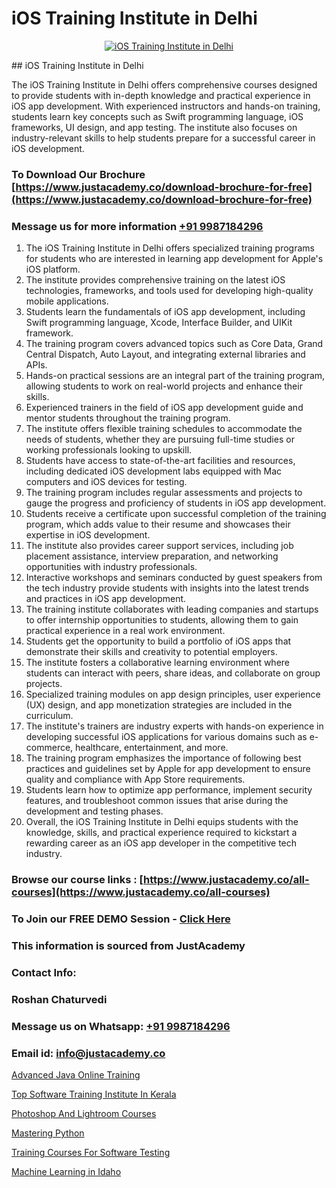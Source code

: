 # iOS Training Institute in Delhi

<p align="center">
  <a href="https://justacademy.co/course-detail/ios-training">
    <img src="https://justacademy.co/storage2/course_image/1676636008_course_image.webp" alt="iOS Training Institute in Delhi">
  </a>
</p>
## iOS Training Institute in Delhi

The iOS Training Institute in Delhi offers comprehensive courses designed to provide students with in-depth knowledge and practical experience in iOS app development. With experienced instructors and hands-on training, students learn key concepts such as Swift programming language, iOS frameworks, UI design, and app testing. The institute also focuses on industry-relevant skills to help students prepare for a successful career in iOS development.
### To Download Our Brochure [https://www.justacademy.co/download-brochure-for-free](https://www.justacademy.co/download-brochure-for-free)
### Message us for more information [+91 9987184296](https://api.whatsapp.com/send?phone=919987184296)
1) The iOS Training Institute in Delhi offers specialized training programs for students who are interested in learning app development for Apple's iOS platform.
2) The institute provides comprehensive training on the latest iOS technologies, frameworks, and tools used for developing high-quality mobile applications.
3) Students learn the fundamentals of iOS app development, including Swift programming language, Xcode, Interface Builder, and UIKit framework.
4) The training program covers advanced topics such as Core Data, Grand Central Dispatch, Auto Layout, and integrating external libraries and APIs.
5) Hands-on practical sessions are an integral part of the training program, allowing students to work on real-world projects and enhance their skills.
6) Experienced trainers in the field of iOS app development guide and mentor students throughout the training program.
7) The institute offers flexible training schedules to accommodate the needs of students, whether they are pursuing full-time studies or working professionals looking to upskill.
8) Students have access to state-of-the-art facilities and resources, including dedicated iOS development labs equipped with Mac computers and iOS devices for testing.
9) The training program includes regular assessments and projects to gauge the progress and proficiency of students in iOS app development.
10) Students receive a certificate upon successful completion of the training program, which adds value to their resume and showcases their expertise in iOS development.
11) The institute also provides career support services, including job placement assistance, interview preparation, and networking opportunities with industry professionals.
12) Interactive workshops and seminars conducted by guest speakers from the tech industry provide students with insights into the latest trends and practices in iOS app development.
13) The training institute collaborates with leading companies and startups to offer internship opportunities to students, allowing them to gain practical experience in a real work environment.
14) Students get the opportunity to build a portfolio of iOS apps that demonstrate their skills and creativity to potential employers.
15) The institute fosters a collaborative learning environment where students can interact with peers, share ideas, and collaborate on group projects.
16) Specialized training modules on app design principles, user experience (UX) design, and app monetization strategies are included in the curriculum.
17) The institute's trainers are industry experts with hands-on experience in developing successful iOS applications for various domains such as e-commerce, healthcare, entertainment, and more.
18) The training program emphasizes the importance of following best practices and guidelines set by Apple for app development to ensure quality and compliance with App Store requirements.
19) Students learn how to optimize app performance, implement security features, and troubleshoot common issues that arise during the development and testing phases.
20) Overall, the iOS Training Institute in Delhi equips students with the knowledge, skills, and practical experience required to kickstart a rewarding career as an iOS app developer in the competitive tech industry.

### Browse our course links : [https://www.justacademy.co/all-courses](https://www.justacademy.co/all-courses) 
### To Join our FREE DEMO Session - [Click Here](https://www.justacademy.co/register-for-course-demo)


### This information is sourced from JustAcademy
### Contact Info:
### Roshan Chaturvedi
### Message us on Whatsapp: [+91 9987184296](https://api.whatsapp.com/send?phone=919987184296)
### Email id: [info@justacademy.co](mailto:info@justacademy.co)
                
[Advanced Java Online Training](https://www.linkedin.com/pulse/advanced-java-online-training-justacademy-pune-rguuc?trackingId=oTQrHEoLDmvY4wQjG7KwTA%3D%3D&lipi=urn%3Ali%3Apage%3Ad_flagship3_company_admin%3BXS20KxDuR2OiZGdryJTcxQ%3D%3D)

[Top Software Training Institute In Kerala](https://www.linkedin.com/pulse/top-software-training-institute-kerala-justacademy-chandigarh-bovkc?trackingId=O6O3eaMGT4fv%2F7%2BkPLMu5w%3D%3D&lipi=urn%3Ali%3Apage%3Ad_flagship3_company_admin%3BTi2FDDD5T5CPfUzvZmTgdQ%3D%3D)

[Photoshop And Lightroom Courses](https://medium.com/@ranemanish460/photoshop-and-lightroom-courses-530361202ee3)

[Mastering Python](https://medium.com/@mistersumit961/mastering-python-9356df688f02)

[Training Courses For Software Testing](https://justacademyin.github.io/justacademy/training-courses-for-software-testing)

[Machine Learning in Idaho](https://justacademyin.github.io/justacademy/machine-learning-in-idaho)

